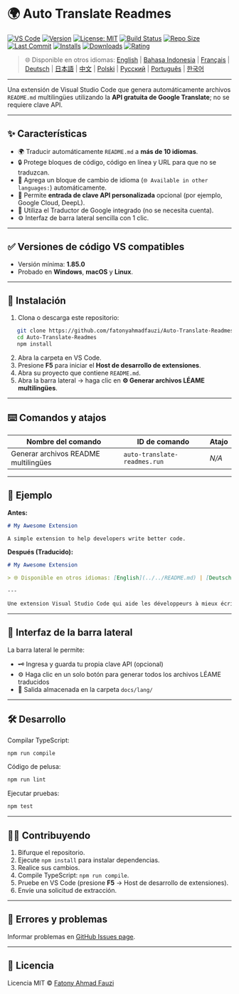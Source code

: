 # 🌍 Auto Translate Readmes

[![VS Code](https://img.shields.io/badge/VS%20Code-1.85.0+-blue.svg)](https://code.visualstudio.com/)
[![Version](https://img.shields.io/github/v/release/fatonyahmadfauzi/Auto-Translate-Readmes?color=blue.svg)](https://github.com/fatonyahmadfauzi/Auto-Translate-Readmes/releases)
[![License: MIT](https://img.shields.io/github/license/fatonyahmadfauzi/Auto-Translate-Readmes?color=green.svg)](LICENSE)
[![Build Status](https://github.com/fatonyahmadfauzi/Auto-Translate-Readmes/actions/workflows/main.yml/badge.svg)](https://github.com/fatonyahmadfauzi/Auto-Translate-Readmes/actions)
[![Repo Size](https://img.shields.io/github/repo-size/fatonyahmadfauzi/Auto-Translate-Readmes?color=yellow.svg)](https://github.com/fatonyahmadfauzi/Auto-Translate-Readmes)
[![Last Commit](https://img.shields.io/github/last-commit/fatonyahmadfauzi/Auto-Translate-Readmes?color=brightgreen.svg)](https://github.com/fatonyahmadfauzi/Auto-Translate-Readmes/commits/main)
[![Installs](https://vsmarketplacebadges.dev/installs-short/fatonyahmadfauzi.auto-translate-readmes.svg)](https://marketplace.visualstudio.com/items?itemName=fatonyahmadfauzi.auto-translate-readmes)
[![Downloads](https://vsmarketplacebadges.dev/downloads-short/fatonyahmadfauzi.auto-translate-readmes.svg)](https://marketplace.visualstudio.com/items?itemName=fatonyahmadfauzi.auto-translate-readmes)
[![Rating](https://vsmarketplacebadges.dev/rating-short/fatonyahmadfauzi.auto-translate-readmes.svg)](https://marketplace.visualstudio.com/items?itemName=fatonyahmadfauzi.auto-translate-readmes)

> 🌐 Disponible en otros idiomas: [English](../../README.md) | [Bahasa Indonesia](README-ID.md) | [Français](README-FR.md) | [Deutsch](README-DE.md) | [日本語](README-JP.md) | [中文](README-ZH.md) | [Polski](README-PL.md) | [Русский](README-RU.md) | [Português](README-PT.md) | [한국어](README-KO.md)

---

Una extensión de Visual Studio Code que genera automáticamente archivos `README.md` multilingües utilizando la **API gratuita de Google Translate**; no se requiere clave API.

---

## ✨ Características

- 🌍 Traducir automáticamente `README.md` a **más de 10 idiomas**.
- 🔒 Protege bloques de código, código en línea y URL para que no se traduzcan.
- 💬 Agrega un bloque de cambio de idioma (`🌐 Available in other languages:`) automáticamente.
- 💾 Permite **entrada de clave API personalizada** opcional (por ejemplo, Google Cloud, DeepL).
- 🧠 Utiliza el Traductor de Google integrado (no se necesita cuenta).
- ⚙️ Interfaz de barra lateral sencilla con 1 clic.

---

## ✅ Versiones de código VS compatibles

- Versión mínima: **1.85.0**
- Probado en **Windows**, **macOS** y **Linux**.

---

## 🧩 Instalación

1. Clona o descarga este repositorio:

```bash
   git clone https://github.com/fatonyahmadfauzi/Auto-Translate-Readmes.git
   cd Auto-Translate-Readmes
   npm install
```

2. Abra la carpeta en VS Code.
3. Presione **F5** para iniciar el **Host de desarrollo de extensiones**.
4. Abra su proyecto que contiene `README.md`.
5. Abra la barra lateral → haga clic en **⚙️ Generar archivos LÉAME multilingües**.

---

## ⌨️ Comandos y atajos

| Nombre del comando                   | ID de comando                | Atajo |
| ------------------------------------ | ---------------------------- | ----- |
| Generar archivos README multilingües | `auto-translate-readmes.run` | _N/A_ |

---

## 🧠 Ejemplo

**Antes:**

```md
# My Awesome Extension

A simple extension to help developers write better code.
```

**Después (Traducido):**

```md
# My Awesome Extension

> 🌐 Disponible en otros idiomas: [English](../../README.md) | [Deutsch](README-DE.md) | [Français](README-FR.md)

---

Une extension Visual Studio Code qui aide les développeurs à mieux écrire du code.
```

---

## 🧠 Interfaz de la barra lateral

La barra lateral le permite:

- 🗝️ Ingresa y guarda tu propia clave API (opcional)
- ⚙️ Haga clic en un solo botón para generar todos los archivos LÉAME traducidos
- 📁 Salida almacenada en la carpeta `docs/lang/`

---

## 🛠️ Desarrollo

Compilar TypeScript:

```bash
npm run compile
```

Código de pelusa:

```bash
npm run lint
```

Ejecutar pruebas:

```bash
npm test
```

---

## 🧑‍💻 Contribuyendo

1. Bifurque el repositorio.
2. Ejecute `npm install` para instalar dependencias.
3. Realice sus cambios.
4. Compile TypeScript: `npm run compile`.
5. Pruebe en VS Code (presione **F5** → Host de desarrollo de extensiones).
6. Envíe una solicitud de extracción.

---

## 🐞 Errores y problemas

Informar problemas en [GitHub Issues page](https://github.com/fatonyahmadfauzi/Auto-Translate-Readmes/issues).

---

## 🧾 Licencia

Licencia MIT © [Fatony Ahmad Fauzi](../../LICENSE)
